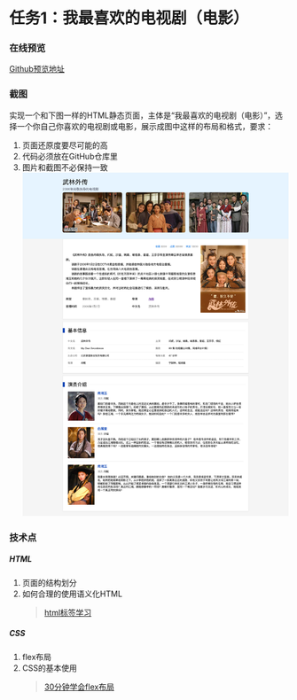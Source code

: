 # 任务1：我最喜欢的电视剧（电影）
### 在线预览
[Github预览地址](https://erdong-fe.github.io/FeProject2Dong/01javascript/01.MyFavoriteTV/demo.html)
### 截图
实现一个和下图一样的HTML静态页面，主体是“我最喜欢的电视剧（电影）”，选择一个你自己你喜欢的电视剧或电影，展示成图中这样的布局和格式，要求：
1. 页面还原度要尽可能的高
2. 代码必须放在GitHub仓库里
3. 图片和截图不必保持一致
![截图](./screenshot.png)

### 技术点
##### HTML
1. 页面的结构划分
2. 如何合理的使用语义化HTML
    > [html标签学习](https://www.w3school.com.cn/html/index.asp)

##### CSS
1. flex布局
2. CSS的基本使用
    > [30分钟学会flex布局](https://zhuanlan.zhihu.com/p/25303493)